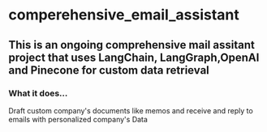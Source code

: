 # comperehensive_email_assistant

## This is an ongoing comprehensive mail assitant project that uses LangChain, LangGraph,OpenAI and Pinecone for custom data retrieval

### What it does...

Draft custom company's documents like memos and receive and reply to emails with personalized company's Data


